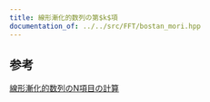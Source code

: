 ```yaml
---
title: 線形漸化的数列の第$k$項
documentation_of: ../../src/FFT/bostan_mori.hpp
---
```

## 参考
[線形漸化的数列のN項目の計算](https://qiita.com/ryuhe1/items/da5acbcce4ac1911f47a)